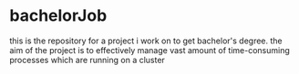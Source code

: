 bachelorJob
===========

this is the repository for a project i work on to get bachelor's degree. the aim of the project is to effectively manage vast amount of time-consuming processes which are running on a cluster

